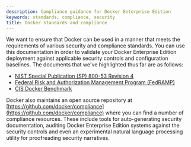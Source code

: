 ```yaml
---
description: Compliance guidance for Docker Enterprise Edition
keywords: standards, compliance, security
title: Docker standards and compliance
---
```


We want to ensure that Docker can be used in a manner that meets the requirements of various security and compliance standards. You can use this documentation in order to validate your Docker Enterprise Edition deployment against applicable security controls and configuration baselines. The documents that we've highlighted thus far are as follows:

- [NIST Special Publication (SP) 800-53 Revision 4](/compliance/nist/800_53/)
- [Federal Risk and Authorization Management Program (FedRAMP)](/compliance/fedramp/)
- [CIS Docker Benchmark](/compliance/cis/)

Docker also maintains an open source repository at [https://github.com/docker/compliance](https://github.com/docker/compliance) where you can find a number of compliance resources. These include tools for auto-generating security documentation, auditing Docker Enterprise Edition systems against the security controls and even an experimental natural language processing utility for proofreading security narratives.
